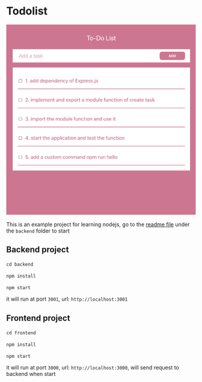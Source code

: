 # Todolist

![todo](todo.png)

This is an example project for learning nodejs, go to the [readme file](./backend/README.md) under the `backend` folder to start

## Backend project

`cd backend`

`npm install`

`npm start`

it will run at port `3001`, url: `http://localhost:3001`

## Frontend project

`cd frontend`

`npm install`

`npm start`

it will run at port `3000`, url: `http://localhost:3000`, will send request to backend when start